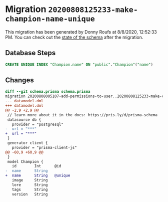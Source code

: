 # Migration `20200808125233-make-champion-name-unique`

This migration has been generated by Donny Roufs at 8/8/2020, 12:52:33 PM.
You can check out the [state of the schema](./schema.prisma) after the migration.

## Database Steps

```sql
CREATE UNIQUE INDEX "Champion.name" ON "public"."Champion"("name")
```

## Changes

```diff
diff --git schema.prisma schema.prisma
migration 20200808005107-add-permissions-to-user..20200808125233-make-champion-name-unique
--- datamodel.dml
+++ datamodel.dml
@@ -2,9 +2,9 @@
 // learn more about it in the docs: https://pris.ly/d/prisma-schema
 datasource db {
   provider = "postgresql"
-  url = "***"
+  url = "***"
 }
 generator client {
   provider = "prisma-client-js"
@@ -60,9 +60,9 @@
 }
 model Champion {
   id        Int      @id
-  name      String
+  name      String   @unique
   image     String
   lore      String
   tags      String
   version   String
```


